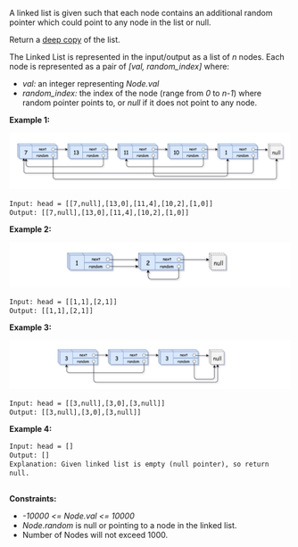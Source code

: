 A linked list is given such that each node contains an additional random pointer which could point to any node in the list or null.

Return a [deep copy](https://en.wikipedia.org/wiki/Object_copying#Deep_copy) of the list.

The Linked List is represented in the input/output as a list of *n* nodes. Each node is represented as a pair of *[val, random_index]* where:

* *val:* an integer representing *Node.val*
* *random_index:* the index of the node (range from *0* to *n-1*) where random pointer points to, or *null* if it does not point to any node.

**Example 1:**

![](e1.png)

```
Input: head = [[7,null],[13,0],[11,4],[10,2],[1,0]]
Output: [[7,null],[13,0],[11,4],[10,2],[1,0]]
```

**Example 2:**

![](e2.png)

```
Input: head = [[1,1],[2,1]]
Output: [[1,1],[2,1]]
```

**Example 3:**

![](e3.png)

```
Input: head = [[3,null],[3,0],[3,null]]
Output: [[3,null],[3,0],[3,null]]
```

**Example 4:**

```
Input: head = []
Output: []
Explanation: Given linked list is empty (null pointer), so return null.
 
```

**Constraints:**

* *-10000 <= Node.val <= 10000*
* *Node.random* is null or pointing to a node in the linked list.
* Number of Nodes will not exceed 1000.